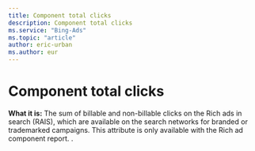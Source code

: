 ```yaml
---
title: Component total clicks
description: Component total clicks
ms.service: "Bing-Ads"
ms.topic: "article"
author: eric-urban
ms.author: eur
---
```


# Component total clicks

**What it is:**     The sum of billable and non-billable clicks on the  Rich ads in search (RAIS), which are available on the search networks for branded or trademarked campaigns.    This attribute is only available with the Rich ad component report.    .


